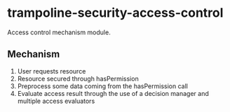 # trampoline-security-access-control

Access control mechanism module.

## Mechanism

1. User requests resource
2. Resource secured through hasPermission
3. Preprocess some data coming from the hasPermission call
4. Evaluate access result through the use of a decision manager and multiple access evaluators
